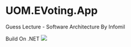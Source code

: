 # UOM.EVoting.App
Guess Lecture - Software Architecture By Infomil

Build On .NET ![](https://img.shields.io/badge/Version-4.7.1-blue)
